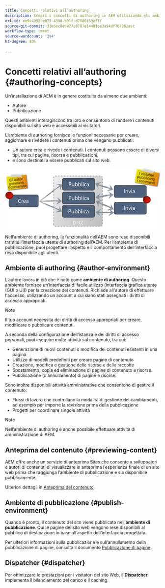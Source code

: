 ```yaml
---
title: Concetti relativi all’authoring
description: Scopri i concetti di authoring in AEM utilizzando gli ambienti di authoring, anteprima e pubblicazione.
exl-id: ee9e4952-e075-4398-b31f-d7886153efff
source-git-commit: 31e6ec8e9977c8787e14481ee3a94df767262aec
workflow-type: tm+mt
source-wordcount: '394'
ht-degree: 40%

---
```


# Concetti relativi all’authoring {#authoring-concepts}

Un’installazione di AEM è in genere costituita da almeno due ambienti:

* Autore
* Pubblicazione

Questi ambienti interagiscono tra loro e consentono di rendere i contenuti disponibili sul sito web e accessibili ai visitatori.

L’ambiente di authoring fornisce le funzioni necessarie per creare, aggiornare e rivedere i contenuti prima che vengano pubblicati:

* Un autore crea e rivede i contenuti. I contenuti possono essere di diversi tipi, tra cui pagine, risorse e pubblicazioni.
* e sono destinati a essere pubblicati sul sito web.

![Diagramma relativo a authoring, pubblicazione e dispatcher](/help/sites-cloud/authoring/assets/author-publish.png)

Nell’ambiente di authoring, le funzionalità dell’AEM sono rese disponibili tramite l’interfaccia utente di authoring dell’AEM. Per l’ambiente di pubblicazione, puoi progettare l’aspetto e il comportamento dell’interfaccia resa disponibile agli utenti.

## Ambiente di authoring {#author-environment}

L’autore lavora in ciò che è noto come **ambiente di authoring**. Questo ambiente fornisce un’interfaccia di facile utilizzo (interfaccia grafica utente (GUI o UI)) per la creazione dei contenuti. Richiede all&#39;autore di effettuare l&#39;accesso, utilizzando un account a cui siano stati assegnati i diritti di accesso appropriati.

>[!NOTE]
>
>Il tuo account necessita dei diritti di accesso appropriati per creare, modificare o pubblicare contenuti.

A seconda della configurazione dell’istanza e dei diritti di accesso personali, puoi eseguire molte attività sul contenuto, tra cui:

* Generazione di nuovi contenuti o modifica dei contenuti esistenti in una pagina
* Utilizzo di modelli predefiniti per creare pagine di contenuto
* Creazione, modifica e gestione delle risorse e delle raccolte
* Spostamento, copia ed eliminazione di pagine di contenuto e risorse.
* Pubblicazione (o annullamento) di pagine e risorse.

Sono inoltre disponibili attività amministrative che consentono di gestire il contenuto:

* Flussi di lavoro che controllano la modalità di gestione dei cambiamenti, ad esempio per imporre la revisione prima della pubblicazione
* Progetti per coordinare singole attività

>[!NOTE]
>
>Nell’ambiente di authoring è anche possibile effettuare attività di amministrazione di AEM.

## Anteprima del contenuto {#previewing-content}

AEM offre anche un servizio di anteprima Sites che consente a sviluppatori e autori di contenuti di visualizzare in anteprima l’esperienza finale di un sito web prima che raggiunga l’ambiente di pubblicazione e sia disponibile pubblicamente.

Ulteriori dettagli in [Anteprima del contenuto](/help/sites-cloud/authoring/fundamentals/previewing-content.md).

## Ambiente di pubblicazione {#publish-environment}

Quando è pronto, il contenuto del sito viene pubblicato nell’**ambiente di pubblicazione**. Qui le pagine del sito web vengono rese disponibili al pubblico di destinazione in base all’aspetto dell’interfaccia progettata.

Per ulteriori informazioni sulla pubblicazione e sull’annullamento della pubblicazione di pagine, consulta il documento [Pubblicazione di pagine](/help/sites-cloud/authoring/fundamentals/publishing-pages.md).

## Dispatcher {#dispatcher}

Per ottimizzare le prestazioni per i visitatori del sito Web, il **[Dispatcher](/help/implementing/dispatcher/overview.md)** implementa il bilanciamento del carico e il caching.
